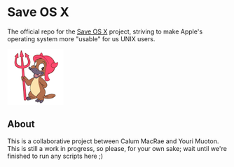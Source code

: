 Save OS X
=========

The official repo for the [Save OS X](http://saveosx.org/) project,  striving to make Apple's operating system more "usable" for us UNIX users.

![alt text](img/hexley.png)

About
-----

This is a collaborative project between Calum MacRae and Youri Muoton. This is still a work in progress, so please, for your own sake; wait until we're finished to run any scripts here ;)
